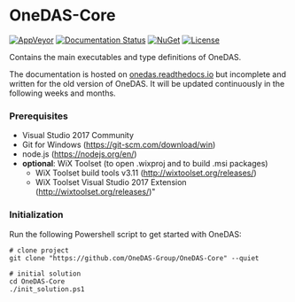 # OneDAS-Core

[![AppVeyor](https://ci.appveyor.com/api/projects/status/github/onedas-group/onedas-core?svg=true)](https://ci.appveyor.com/project/Apollo3zehn/onedas-core) [![Documentation Status](https://readthedocs.org/projects/onedas/badge/?version=latest)](http://onedas.readthedocs.io/en/latest/?badge=latest)
[![NuGet](https://img.shields.io/nuget/vpre/OneDAS.Core.svg)](https://www.nuget.org/packages?q=OneDAS) [![License](https://img.shields.io/github/license/OneDAS-Group/OneDAS-Core.svg)](https://github.com/OneDAS-Group/OneDAS-Core/blob/master/LICENSE.md)

Contains the main executables and type definitions of OneDAS.

The documentation is hosted on [onedas.readthedocs.io](https://onedas.readthedocs.io) but incomplete and written for the old version of OneDAS. It will be updated continuously in the following weeks and months.

### Prerequisites

* Visual Studio 2017 Community
* Git for Windows (https://git-scm.com/download/win)
* node.js (https://nodejs.org/en/)
* **optional**: WiX Toolset (to open .wixproj and to build .msi packages)
  * WiX Toolset build tools v3.11 (http://wixtoolset.org/releases/)
  * WiX Toolset Visual Studio 2017 Extension (http://wixtoolset.org/releases/)"

### Initialization

Run the following Powershell script to get started with OneDAS:

```
# clone project
git clone "https://github.com/OneDAS-Group/OneDAS-Core" --quiet

# initial solution
cd OneDAS-Core
./init_solution.ps1
```
